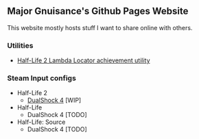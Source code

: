 ## Major Gnuisance's Github Pages Website

This website mostly hosts stuff I want to share online with others.

### Utilities

- [Half-Life 2 Lambda Locator achievement utility](/short#lambda)

### Steam Input configs

- Half-Life 2
  - [DualShock 4](/short#hl2ds4) \[WIP\]
- Half-Life
  - DualShock 4 \[TODO\]
- Half-Life: Source
  - DualShock 4 \[TODO\]
  
